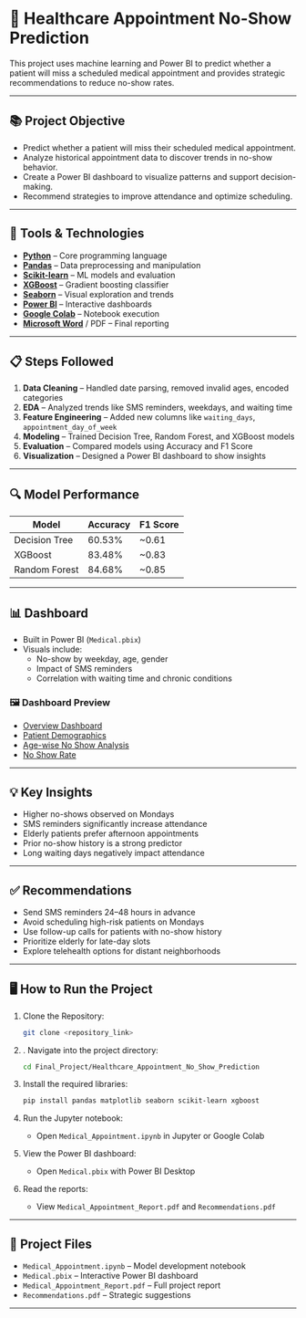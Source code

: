 # 🏥 Healthcare Appointment No-Show Prediction

This project uses machine learning and Power BI to predict whether a patient will miss a scheduled medical appointment and provides strategic recommendations to reduce no-show rates.

---

## 📚 Project Objective

- Predict whether a patient will miss their scheduled medical appointment.
- Analyze historical appointment data to discover trends in no-show behavior.
- Create a Power BI dashboard to visualize patterns and support decision-making.
- Recommend strategies to improve attendance and optimize scheduling.
  
---

## 🧰 Tools & Technologies

- **[Python](https://www.python.org/downloads/)** – Core programming language
- **[Pandas](https://pandas.pydata.org/)** – Data preprocessing and manipulation
- **[Scikit-learn](https://scikit-learn.org/stable/)** – ML models and evaluation
- **[XGBoost](https://xgboost.readthedocs.io/)** – Gradient boosting classifier
- **[Seaborn](https://seaborn.pydata.org/)** – Visual exploration and trends
- **[Power BI](https://powerbi.microsoft.com/desktop/)** – Interactive dashboards
- **[Google Colab](https://colab.research.google.com/)** – Notebook execution
- **[Microsoft Word](https://www.microsoft.com/en-us/microsoft-365/word)** / PDF – Final reporting

---

## 📋 Steps Followed

1. **Data Cleaning** – Handled date parsing, removed invalid ages, encoded categories  
2. **EDA** – Analyzed trends like SMS reminders, weekdays, and waiting time  
3. **Feature Engineering** – Added new columns like `waiting_days`, `appointment_day_of_week`  
4. **Modeling** – Trained Decision Tree, Random Forest, and XGBoost models  
5. **Evaluation** – Compared models using Accuracy and F1 Score  
6. **Visualization** – Designed a Power BI dashboard to show insights  

---

## 🔍 Model Performance

| Model              | Accuracy | F1 Score |
|-------------------|----------|----------|
| Decision Tree      | 60.53%   | ~0.61    |
| XGBoost            | 83.48%   | ~0.83    |
| Random Forest      | 84.68%   | ~0.85    |

---

## 📊 Dashboard

- Built in Power BI (`Medical.pbix`)
- Visuals include:
  - No-show by weekday, age, gender
  - Impact of SMS reminders
  - Correlation with waiting time and chronic conditions


### 🖼️ Dashboard Preview

- [Overview Dashboard](SS/Overview.png)
- [Patient Demographics](SS/Patient_Demographics.png)
- [Age-wise No Show Analysis](SS/Age_Wise_No_Show_Analysis.png)
- [No Show Rate](SS/No_Show_Rate.png)


---

## 💡 Key Insights

- Higher no-shows observed on Mondays
- SMS reminders significantly increase attendance
- Elderly patients prefer afternoon appointments
- Prior no-show history is a strong predictor
- Long waiting days negatively impact attendance

---

## ✅ Recommendations

- Send SMS reminders 24–48 hours in advance
- Avoid scheduling high-risk patients on Mondays
- Use follow-up calls for patients with no-show history
- Prioritize elderly for late-day slots
- Explore telehealth options for distant neighborhoods

---

## 🖥️ How to Run the Project

1. Clone the Repository:
   ```bash
   git clone <repository_link>
   ```
2. . Navigate into the project directory:
   ```bash
   cd Final_Project/Healthcare_Appointment_No_Show_Prediction
   ```
3. Install the required libraries:
   ```bash
   pip install pandas matplotlib seaborn scikit-learn xgboost
   ```
4. Run the Jupyter notebook:
   - Open `Medical_Appointment.ipynb` in Jupyter or Google Colab

5. View the Power BI dashboard:
   - Open `Medical.pbix` with Power BI Desktop

6. Read the reports:
   - View `Medical_Appointment_Report.pdf` and `Recommendations.pdf`

---
## 📄 Project Files

- `Medical_Appointment.ipynb` – Model development notebook  
- `Medical.pbix` – Interactive Power BI dashboard  
- `Medical_Appointment_Report.pdf` – Full project report  
- `Recommendations.pdf` – Strategic suggestions  

---
